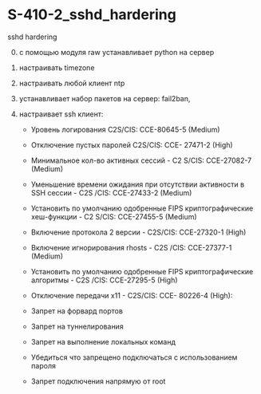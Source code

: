 # S-410-2_sshd_hardering
sshd hardering


0) с помощью модуля raw устанавливает python на сервер

1) настраивать timezone

2) настраивать любой клиент ntp

3) устанавливает набор пакетов на сервер: fail2ban,

4) настраивает ssh клиент:



    - Уровень логирования C2S/CIS: CCE-80645-5 (Medium)

    - Отключение пустых паролей C2S/CIS: CCE- 27471-2 (High)

    - Минимальное кол-во активных сессий - C2 S/CIS: CCE-27082-7 (Medium)

    - Уменьшение времени ожидания при отсутствии активности в SSH сессии - C2S /CIS: CCE-27433-2 (Medium)

    - Установить по умолчанию одобренные FIPS криптографические хеш-функции - C2 S/CIS: CCE-27455-5 (Medium)

    - Включение протокола 2 версии - C2S/CIS: CCE-27320-1 (High)

    - Включение игнорирования rhosts - C2S /CIS: CCE-27377-1 (Medium)

    - Установить по умолчанию одобренные FIPS криптографические алгоритмы - C2S /CIS: CCE-27295-5 (High)

    - Отключение передачи x11 - C2S/CIS: CCE- 80226-4 (High):

    - Запрет на форвард портов

    - Запрет на туннелирования

    - Запрет на выполнение локальных команд

    - Убедиться что запрещено подключаться с использованием пароля

    - Запрет подключения напрямую от root
